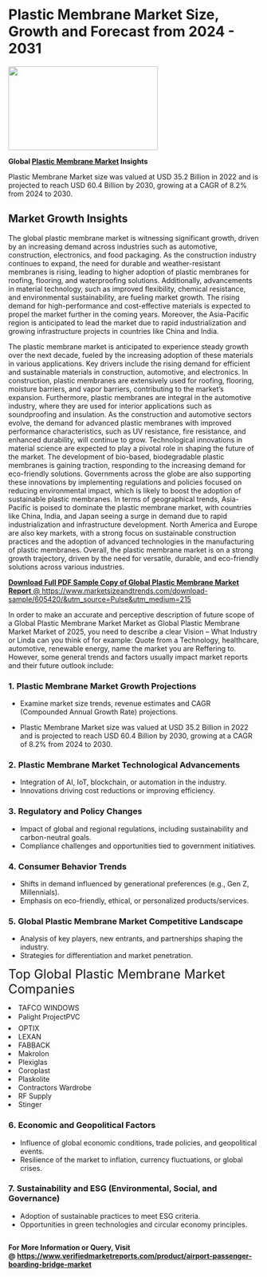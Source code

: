 <H1>Plastic Membrane Market Size, Growth and Forecast from 2024 - 2031</H1><img class="aligncenter size-medium wp-image-584254" src="https://thirdeyenews.in/wp-content/uploads/2024/09/Global-Market-Research-300x168.jpeg" alt="" width="300" height="168" /><p><strong>Global&nbsp;<a href="https://www.marketsizeandtrends.com/download-sample/605420/&amp;utm_source=Pulse&amp;utm_medium=215">Plastic Membrane Market</a> Insights</strong></p><p>Plastic Membrane Market size was valued at USD 35.2 Billion in 2022 and is projected to reach USD 60.4 Billion by 2030, growing at a CAGR of 8.2% from 2024 to 2030.</p><p><h2>Market Growth Insights</h2> <p>The global plastic membrane market is witnessing significant growth, driven by an increasing demand across industries such as automotive, construction, electronics, and food packaging. As the construction industry continues to expand, the need for durable and weather-resistant membranes is rising, leading to higher adoption of plastic membranes for roofing, flooring, and waterproofing solutions. Additionally, advancements in material technology, such as improved flexibility, chemical resistance, and environmental sustainability, are fueling market growth. The rising demand for high-performance and cost-effective materials is expected to propel the market further in the coming years. Moreover, the Asia-Pacific region is anticipated to lead the market due to rapid industrialization and growing infrastructure projects in countries like China and India.</p> <p><a href="#"></a></p> <p>The plastic membrane market is anticipated to experience steady growth over the next decade, fueled by the increasing adoption of these materials in various applications. Key drivers include the rising demand for efficient and sustainable materials in construction, automotive, and electronics. In construction, plastic membranes are extensively used for roofing, flooring, moisture barriers, and vapor barriers, contributing to the market’s expansion. Furthermore, plastic membranes are integral in the automotive industry, where they are used for interior applications such as soundproofing and insulation. As the construction and automotive sectors evolve, the demand for advanced plastic membranes with improved performance characteristics, such as UV resistance, fire resistance, and enhanced durability, will continue to grow. Technological innovations in material science are expected to play a pivotal role in shaping the future of the market. The development of bio-based, biodegradable plastic membranes is gaining traction, responding to the increasing demand for eco-friendly solutions. Governments across the globe are also supporting these innovations by implementing regulations and policies focused on reducing environmental impact, which is likely to boost the adoption of sustainable plastic membranes. In terms of geographical trends, Asia-Pacific is poised to dominate the plastic membrane market, with countries like China, India, and Japan seeing a surge in demand due to rapid industrialization and infrastructure development. North America and Europe are also key markets, with a strong focus on sustainable construction practices and the adoption of advanced technologies in the manufacturing of plastic membranes. Overall, the plastic membrane market is on a strong growth trajectory, driven by the need for versatile, durable, and eco-friendly solutions across various industries.</p> <p><a href="#"></p><p><span class=""><strong>Download Full PDF Sample Copy of Global Plastic Membrane Market Report</strong> @ <a href="https://www.marketsizeandtrends.com/download-sample/605420/&amp;utm_source=Pulse&amp;utm_medium=215" target="_blank">https://www.marketsizeandtrends.com/download-sample/605420/&amp;utm_source=Pulse&amp;utm_medium=215</a></span></p><p>In order to make an accurate and perceptive description of future scope of a Global&nbsp;Plastic Membrane Market Market as Global&nbsp;Plastic Membrane Market Market of 2025, you need to describe a clear Vision &ndash; What Industry or Linda can you think of for example: Quote from a Technology, healthcare, automotive, renewable energy, name the market you are Reffering to. However, some general trends and factors usually impact market reports and their future outlook include:</p><h3>1.&nbsp;<strong>Plastic Membrane Market Growth Projections</strong></h3><ul><li>Examine market size trends, revenue estimates and CAGR (Compounded Annual Growth Rate) projections.</li><li><p>Plastic Membrane Market size was valued at USD 35.2 Billion in 2022 and is projected to reach USD 60.4 Billion by 2030, growing at a CAGR of 8.2% from 2024 to 2030.</p></li></ul><h3>2.&nbsp;<strong>Plastic Membrane Market Technological Advancements</strong></h3><ul><li>Integration of AI, IoT, blockchain, or automation in the industry.</li><li>Innovations driving cost reductions or improving efficiency.</li></ul><h3>3.&nbsp;<strong>Regulatory and Policy Changes</strong></h3><ul><li>Impact of global and regional regulations, including sustainability and carbon-neutral goals.</li><li>Compliance challenges and opportunities tied to government initiatives.</li></ul><h3>4.&nbsp;<strong>Consumer Behavior Trends</strong></h3><ul><li>Shifts in demand influenced by generational preferences (e.g., Gen Z, Millennials).</li><li>Emphasis on eco-friendly, ethical, or personalized products/services.</li></ul><h3>5.&nbsp;<strong>Global Plastic Membrane Market Competitive Landscape</strong></h3><ul><li>Analysis of key players, new entrants, and partnerships shaping the industry.</li><li>Strategies for differentiation and market penetration.</li></ul><p data-pm-slice="1 1 []"><span style="color: inherit; font-family: inherit; font-size: 25px;">Top Global Plastic Membrane Market Companies</span></p><div class="" data-test-id=""><p><li>TAFCO WINDOWS</li><li> Palight ProjectPVC</li><li> OPTIX</li><li> LEXAN</li><li> FABBACK</li><li> Makrolon</li><li> Plexiglas</li><li> Coroplast</li><li> Plaskolite</li><li> Contractors Wardrobe</li><li> RF Supply</li><li> Stinger</li></p></div><h3>6.&nbsp;<strong>Economic and Geopolitical Factors</strong></h3><ul><li>Influence of global economic conditions, trade policies, and geopolitical events.</li><li>Resilience of the market to inflation, currency fluctuations, or global crises.</li></ul><h3>7.&nbsp;<strong>Sustainability and ESG (Environmental, Social, and Governance)</strong></h3><ul><li>Adoption of sustainable practices to meet ESG criteria.</li><li>Opportunities in green technologies and circular economy principles.</li></ul><h2><strong style="font-size: 14px;">For More Information or Query, Visit @&nbsp;</strong><a style="background-color: #ffffff; font-size: 14px;" href="https://www.marketsizeandtrends.com/report/plastic-membrane-market/" target="_blank">https://www.verifiedmarketreports.com/product/airport-passenger-boarding-bridge-market</a></h2>
